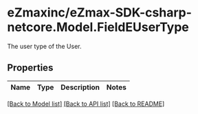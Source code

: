 # eZmaxinc/eZmax-SDK-csharp-netcore.Model.FieldEUserType
The user type of the User.

## Properties

Name | Type | Description | Notes
------------ | ------------- | ------------- | -------------

[[Back to Model list]](../README.md#documentation-for-models) [[Back to API list]](../README.md#documentation-for-api-endpoints) [[Back to README]](../README.md)

